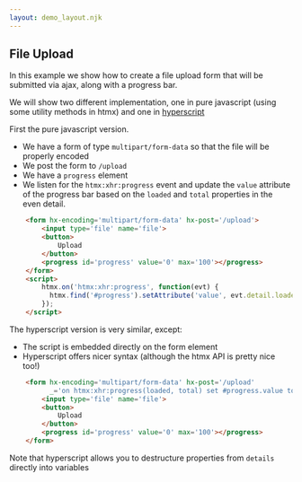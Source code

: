 ```yaml
---
layout: demo_layout.njk
---
```

        
## File Upload

In this example we show how to create a file upload form that will be submitted via ajax, along
with a progress bar.

We will show two different implementation, one in pure javascript (using some utility methods in htmx) and one in [hyperscript](https://hyperscript.org)

First the pure javascript version.

* We have a form of type `multipart/form-data` so that the file will be properly encoded
* We post the form to `/upload`
* We have a `progress` element
* We listen for the `htmx:xhr:progress` event and update the `value` attribute of the progress bar based on the `loaded` and `total` properties in the even detail.

```html
    <form hx-encoding='multipart/form-data' hx-post='/upload'>
        <input type='file' name='file'>
        <button>
            Upload
        </button>
        <progress id='progress' value='0' max='100'></progress>
    </form>
    <script>
        htmx.on('htmx:xhr:progress', function(evt) {
          htmx.find('#progress').setAttribute('value', evt.detail.loaded/evt.detail.total * 100)
        });
    </script>
```

The hyperscript version is very similar, except:
 
 * The script is embedded directly on the form element
 * Hyperscript offers nicer syntax (although the htmx API is pretty nice too!)

```html
    <form hx-encoding='multipart/form-data' hx-post='/upload'
          _='on htmx:xhr:progress(loaded, total) set #progress.value to (loaded/total)*100'>
        <input type='file' name='file'>
        <button>
            Upload
        </button>
        <progress id='progress' value='0' max='100'></progress>
    </form>
```

Note that hyperscript allows you to destructure properties from `details` directly into variables